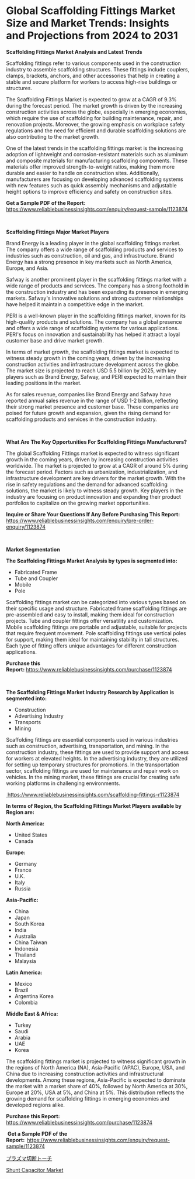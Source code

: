 <p><h1>Global Scaffolding Fittings Market Size and Market Trends: Insights and Projections from 2024 to 2031</h1></p><p><strong>Scaffolding Fittings Market Analysis and Latest Trends</strong></p>
<p><p>Scaffolding fittings refer to various components used in the construction industry to assemble scaffolding structures. These fittings include couplers, clamps, brackets, anchors, and other accessories that help in creating a stable and secure platform for workers to access high-rise buildings or structures. </p><p>The Scaffolding Fittings Market is expected to grow at a CAGR of 9.3% during the forecast period. The market growth is driven by the increasing construction activities across the globe, especially in emerging economies, which require the use of scaffolding for building maintenance, repair, and renovation projects. Moreover, the growing emphasis on workplace safety regulations and the need for efficient and durable scaffolding solutions are also contributing to the market growth.</p><p>One of the latest trends in the scaffolding fittings market is the increasing adoption of lightweight and corrosion-resistant materials such as aluminum and composite materials for manufacturing scaffolding components. These materials offer improved strength-to-weight ratios, making them more durable and easier to handle on construction sites. Additionally, manufacturers are focusing on developing advanced scaffolding systems with new features such as quick assembly mechanisms and adjustable height options to improve efficiency and safety on construction sites.</p></p>
<p><strong>Get a Sample PDF of the Report:&nbsp;</strong> <a href="https://www.reliablebusinessinsights.com/enquiry/request-sample/1123874">https://www.reliablebusinessinsights.com/enquiry/request-sample/1123874</a></p>
<p>&nbsp;</p>
<p><strong>Scaffolding Fittings Major Market Players</strong></p>
<p><p>Brand Energy is a leading player in the global scaffolding fittings market. The company offers a wide range of scaffolding products and services to industries such as construction, oil and gas, and infrastructure. Brand Energy has a strong presence in key markets such as North America, Europe, and Asia.</p><p>Safway is another prominent player in the scaffolding fittings market with a wide range of products and services. The company has a strong foothold in the construction industry and has been expanding its presence in emerging markets. Safway's innovative solutions and strong customer relationships have helped it maintain a competitive edge in the market.</p><p>PERI is a well-known player in the scaffolding fittings market, known for its high-quality products and solutions. The company has a global presence and offers a wide range of scaffolding systems for various applications. PERI's focus on innovation and sustainability has helped it attract a loyal customer base and drive market growth.</p><p>In terms of market growth, the scaffolding fittings market is expected to witness steady growth in the coming years, driven by the increasing construction activities and infrastructure development across the globe. The market size is projected to reach USD 5.5 billion by 2025, with key players such as Brand Energy, Safway, and PERI expected to maintain their leading positions in the market.</p><p>As for sales revenue, companies like Brand Energy and Safway have reported annual sales revenue in the range of USD 1-2 billion, reflecting their strong market presence and customer base. These companies are poised for future growth and expansion, given the rising demand for scaffolding products and services in the construction industry.</p></p>
<p>&nbsp;</p>
<p><strong>What Are The Key Opportunities For Scaffolding Fittings Manufacturers?</strong></p>
<p><p>The global Scaffolding Fittings market is expected to witness significant growth in the coming years, driven by increasing construction activities worldwide. The market is projected to grow at a CAGR of around 5% during the forecast period. Factors such as urbanization, industrialization, and infrastructure development are key drivers for the market growth. With the rise in safety regulations and the demand for advanced scaffolding solutions, the market is likely to witness steady growth. Key players in the industry are focusing on product innovation and expanding their product portfolios to capitalize on the growing market opportunities.</p></p>
<p><strong>Inquire or Share Your Questions If Any Before Purchasing This Report:</strong> <a href="https://www.reliablebusinessinsights.com/enquiry/pre-order-enquiry/1123874">https://www.reliablebusinessinsights.com/enquiry/pre-order-enquiry/1123874</a></p>
<p>&nbsp;</p>
<p><strong>Market Segmentation</strong></p>
<p><strong>The Scaffolding Fittings Market Analysis by types is segmented into:</strong></p>
<p><ul><li>Fabricated Frame</li><li>Tube and Coupler</li><li>Mobile</li><li>Pole</li></ul></p>
<p><p>Scaffolding fittings market can be categorized into various types based on their specific usage and structure. Fabricated frame scaffolding fittings are pre-assembled and easy to install, making them ideal for construction projects. Tube and coupler fittings offer versatility and customization. Mobile scaffolding fittings are portable and adjustable, suitable for projects that require frequent movement. Pole scaffolding fittings use vertical poles for support, making them ideal for maintaining stability in tall structures. Each type of fitting offers unique advantages for different construction applications.</p></p>
<p><strong>Purchase this Report:&nbsp;</strong><a href="https://www.reliablebusinessinsights.com/purchase/1123874">https://www.reliablebusinessinsights.com/purchase/1123874</a></p>
<p>&nbsp;</p>
<p><strong>The Scaffolding Fittings Market Industry Research by Application is segmented into:</strong></p>
<p><ul><li>Construction</li><li>Advertising Industry</li><li>Transports</li><li>Mining</li></ul></p>
<p><p>Scaffolding fittings are essential components used in various industries such as construction, advertising, transportation, and mining. In the construction industry, these fittings are used to provide support and access for workers at elevated heights. In the advertising industry, they are utilized for setting up temporary structures for promotions. In the transportation sector, scaffolding fittings are used for maintenance and repair work on vehicles. In the mining market, these fittings are crucial for creating safe working platforms in challenging environments.</p></p>
<p><a href="https://www.reliablebusinessinsights.com/scaffolding-fittings-r1123874">&nbsp;https://www.reliablebusinessinsights.com/scaffolding-fittings-r1123874</a></p>
<p><strong>In terms of Region, the Scaffolding Fittings Market Players available by Region are:</strong></p>
<p>
    <p> <strong> North America: </strong>
        <ul>
            <li>United States</li>
            <li>Canada</li>
        </ul>
        </p> 
    <p> <strong> Europe: </strong>
        <ul>
            <li>Germany</li>
            <li>France</li>
            <li>U.K.</li>
            <li>Italy</li>
            <li>Russia</li>
        </ul>
        </p> 
    <p> <strong> Asia-Pacific: </strong>
        <ul>
            <li>China</li>
            <li>Japan</li>
            <li>South Korea</li>
            <li>India</li>
            <li>Australia</li>
            <li>China Taiwan</li>
            <li>Indonesia</li>
            <li>Thailand</li>
            <li>Malaysia</li>
        </ul>
        </p> 
    <p> <strong> Latin America: </strong>
        <ul>
            <li>Mexico</li>
            <li>Brazil</li>
            <li>Argentina Korea</li>
            <li>Colombia</li>
        </ul>
        </p> 
    <p> <strong> Middle East & Africa: </strong>
        <ul>
            <li>Turkey</li>
            <li>Saudi</li>
            <li>Arabia</li>
            <li>UAE</li>
            <li>Korea</li>
        </ul>
    </p>
    </p>
<p><p>The scaffolding fittings market is projected to witness significant growth in the regions of North America (NA), Asia-Pacific (APAC), Europe, USA, and China due to increasing construction activities and infrastructural developments. Among these regions, Asia-Pacific is expected to dominate the market with a market share of 40%, followed by North America at 30%, Europe at 20%, USA at 5%, and China at 5%. This distribution reflects the growing demand for scaffolding fittings in emerging economies and developed regions alike.</p></p>
<p><strong>Purchase this Report: </strong><a href="https://www.reliablebusinessinsights.com/purchase/1123874">https://www.reliablebusinessinsights.com/purchase/1123874</a></p>
<p>&nbsp;<strong>Get a Sample PDF of the Report:&nbsp;&nbsp;</strong><a href="https://www.reliablebusinessinsights.com/enquiry/request-sample/1123874">https://www.reliablebusinessinsights.com/enquiry/request-sample/1123874</a></p>
<p><strong></strong></p>
<p><p><a href="https://github.com/klon646/Market-Research-Report-List-2/blob/main/5816036155240.md">プラズマ切断トーチ</a></p><p><a href="https://github.com/lorenzaSchmeler/Market-Research-Report-List-1/blob/main/shunt-capacitor-market.md">Shunt Capacitor Market</a></p></p>